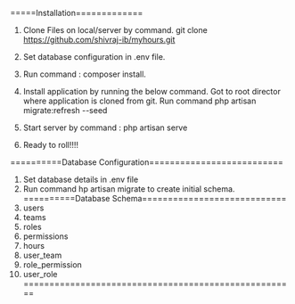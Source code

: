 =====Installation=============
1. Clone Files on local/server by command.
   git clone https://github.com/shivraj-ib/myhours.git

2. Set database configuration in .env file.

3. Run command : composer install.

4. Install application by running the below command.
   Got to root director where application is cloned from git.
   Run command php artisan migrate:refresh --seed

5. Start server by command : php artisan serve

6. Ready to roll!!!!

==========Database Configuration==========================
1. Set database details in .env file
2. Run command hp artisan migrate to create initial schema.
==========Database Schema============================
 1. users
 2. teams 
 3. roles 
 4. permissions 
 5. hours 
 6. user_team 
 7. role_permission 
 8. user_role
=====================================================

